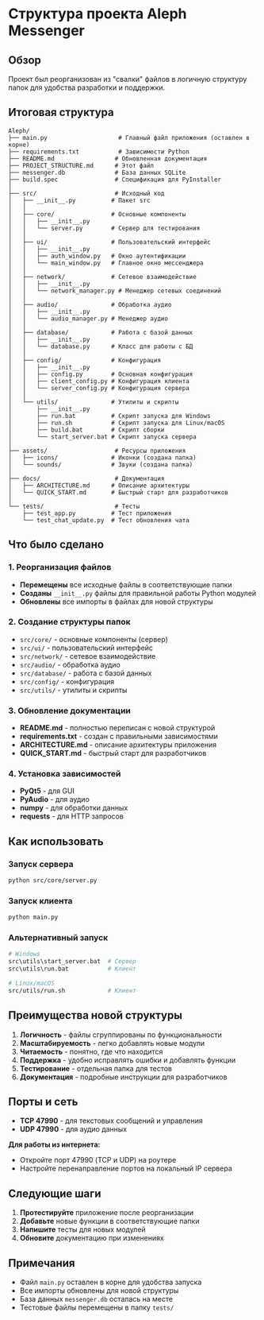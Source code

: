 # Структура проекта Aleph Messenger

## Обзор

Проект был реорганизован из "свалки" файлов в логичную структуру папок для удобства разработки и поддержки.

## Итоговая структура

```
Aleph/
├── main.py                    # Главный файл приложения (оставлен в корне)
├── requirements.txt           # Зависимости Python
├── README.md                 # Обновленная документация
├── PROJECT_STRUCTURE.md      # Этот файл
├── messenger.db              # База данных SQLite
├── build.spec                # Спецификация для PyInstaller
│
├── src/                      # Исходный код
│   ├── __init__.py          # Пакет src
│   │
│   ├── core/                # Основные компоненты
│   │   ├── __init__.py
│   │   └── server.py        # Сервер для тестирования
│   │
│   ├── ui/                  # Пользовательский интерфейс
│   │   ├── __init__.py
│   │   ├── auth_window.py   # Окно аутентификации
│   │   └── main_window.py   # Главное окно мессенджера
│   │
│   ├── network/             # Сетевое взаимодействие
│   │   ├── __init__.py
│   │   └── network_manager.py # Менеджер сетевых соединений
│   │
│   ├── audio/               # Обработка аудио
│   │   ├── __init__.py
│   │   └── audio_manager.py # Менеджер аудио
│   │
│   ├── database/            # Работа с базой данных
│   │   ├── __init__.py
│   │   └── database.py      # Класс для работы с БД
│   │
│   ├── config/              # Конфигурация
│   │   ├── __init__.py
│   │   ├── config.py        # Основная конфигурация
│   │   ├── client_config.py # Конфигурация клиента
│   │   └── server_config.py # Конфигурация сервера
│   │
│   └── utils/               # Утилиты и скрипты
│       ├── __init__.py
│       ├── run.bat          # Скрипт запуска для Windows
│       ├── run.sh           # Скрипт запуска для Linux/macOS
│       ├── build.bat        # Скрипт сборки
│       └── start_server.bat # Скрипт запуска сервера
│
├── assets/                   # Ресурсы приложения
│   ├── icons/               # Иконки (создана папка)
│   └── sounds/              # Звуки (создана папка)
│
├── docs/                     # Документация
│   ├── ARCHITECTURE.md      # Описание архитектуры
│   └── QUICK_START.md       # Быстрый старт для разработчиков
│
└── tests/                    # Тесты
    ├── test_app.py          # Тест приложения
    └── test_chat_update.py  # Тест обновления чата
```

## Что было сделано

### 1. Реорганизация файлов
- **Перемещены** все исходные файлы в соответствующие папки
- **Созданы** `__init__.py` файлы для правильной работы Python модулей
- **Обновлены** все импорты в файлах для новой структуры

### 2. Создание структуры папок
- `src/core/` - основные компоненты (сервер)
- `src/ui/` - пользовательский интерфейс
- `src/network/` - сетевое взаимодействие
- `src/audio/` - обработка аудио
- `src/database/` - работа с базой данных
- `src/config/` - конфигурация
- `src/utils/` - утилиты и скрипты

### 3. Обновление документации
- **README.md** - полностью переписан с новой структурой
- **requirements.txt** - создан с правильными зависимостями
- **ARCHITECTURE.md** - описание архитектуры приложения
- **QUICK_START.md** - быстрый старт для разработчиков

### 4. Установка зависимостей
- **PyQt5** - для GUI
- **PyAudio** - для аудио
- **numpy** - для обработки данных
- **requests** - для HTTP запросов

## Как использовать

### Запуск сервера
```bash
python src/core/server.py
```

### Запуск клиента
```bash
python main.py
```

### Альтернативный запуск
```bash
# Windows
src\utils\start_server.bat  # Сервер
src\utils\run.bat           # Клиент

# Linux/macOS
src/utils/run.sh            # Клиент
```

## Преимущества новой структуры

1. **Логичность** - файлы сгруппированы по функциональности
2. **Масштабируемость** - легко добавлять новые модули
3. **Читаемость** - понятно, где что находится
4. **Поддержка** - удобно исправлять ошибки и добавлять функции
5. **Тестирование** - отдельная папка для тестов
6. **Документация** - подробные инструкции для разработчиков

## Порты и сеть

- **TCP 47990** - для текстовых сообщений и управления
- **UDP 47990** - для аудио данных

**Для работы из интернета:**
- Откройте порт 47990 (TCP и UDP) на роутере
- Настройте перенаправление портов на локальный IP сервера

## Следующие шаги

1. **Протестируйте** приложение после реорганизации
2. **Добавьте** новые функции в соответствующие папки
3. **Напишите** тесты для новых модулей
4. **Обновите** документацию при изменениях

## Примечания

- Файл `main.py` оставлен в корне для удобства запуска
- Все импорты обновлены для новой структуры
- База данных `messenger.db` осталась на месте
- Тестовые файлы перемещены в папку `tests/`
